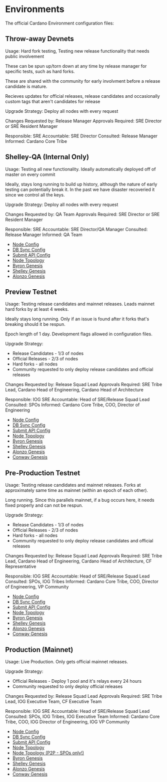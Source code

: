 # Environments

The official Cardano Environment configuration files:

## Throw-away Devnets

Usage: Hard fork testing, Testing new release functionality that needs public involvement

These can be spun up/torn down at any time by release manager for specific tests, such as hard forks.

These are shared with the community for early involvment before a release candidate is mature.

Recieves updates for official releases, release candidates and occasionally custom tags that aren't candidates for release

Upgrade Strategy: Deploy all nodes with every request

Changes Requested by: Release Manager
Approvals Required: SRE Director or SRE Resident Manager

Responsible: SRE
Accountable: SRE Director
Consulted: Release Manager
Informed: Cardano Core Tribe

## Shelley-QA (Internal Only)

Usage: Testing all new functionality. Ideally automatically deployed off of master on every commit

Ideally, stays long running to build up history, although the nature of early testing can potentially
break it. In the past we have disaster recoveried it since we control all the keys.

Upgrade Strategy: Deploy all nodes with every request

Changes Requested by: QA Team
Approvals Required: SRE Director or SRE Resident Manager

Responsible: SRE
Accountable: SRE Director/QA Manager
Consulted: Release Manager
Informed: QA Team

- [Node Config](environments/shelley-qa/config.json)
- [DB Sync Config](environments/shelley-qa/db-sync-config.json)
- [Submit API Config](environments/shelley-qa/submit-api-config.json)
- [Node Topology](environments/shelley-qa/topology.json)
- [Byron Genesis](environments/shelley-qa/byron-genesis.json)
- [Shelley Genesis](environments/shelley-qa/shelley-genesis.json)
- [Alonzo Genesis](environments/shelley-qa/alonzo-genesis.json)

## Preview Testnet

Usage: Testing release candidates and mainnet releases. Leads mainnet hard forks by at least 4 weeks.

Ideally stays long running. Only if an issue is found after it forks that's breaking should it be respun.

Epoch length of 1 day. Development flags allowed in configuration files.

Upgrade Strategy:

- Release Candidates - 1/3 of nodes
- Official Releases - 2/3 of nodes
- Hard forks - all nodes
- Community requested to only deploy release candidates and official releases

Changes Requested by: Release Squad Lead
Approvals Required: SRE Tribe Lead, Cardano Head of Engineering, Cardano Head of Architecture

Responsible: IOG SRE
Accountable: Head of SRE/Release Squad Lead
Consulted: SPOs
Informed: Cardano Core Tribe, COO, Director of Engineering

- [Node Config](environments/preview/config.json)
- [DB Sync Config](environments/preview/db-sync-config.json)
- [Submit API Config](environments/preview/submit-api-config.json)
- [Node Topology](environments/preview/topology.json)
- [Byron Genesis](environments/preview/byron-genesis.json)
- [Shelley Genesis](environments/preview/shelley-genesis.json)
- [Alonzo Genesis](environments/preview/alonzo-genesis.json)
- [Conway Genesis](environments/preview/conway-genesis.json)

## Pre-Production Testnet

Usage: Testing release candidates and mainnet releases. Forks at approximately same time as mainnet (within an epoch of each other).

Long running. Since this parallels mainnet, if a bug occurs here, it needs fixed properly and can not be respun.

Upgrade Strategy:

- Release Candidates - 1/3 of nodes
- Official Releases - 2/3 of nodes
- Hard forks - all nodes
- Community requested to only deploy release candidates and official releases

Changes Requested by: Release Squad Lead
Approvals Required: SRE Tribe Lead, Cardano Head of Engineering, Cardano Head of Architecture, CF Representative

Responsible: IOG SRE
Accountable: Head of SRE/Release Squad Lead
Consulted: SPOs, IOG Tribes
Informed: Cardano Core Tribe, COO, Director of Engineering, VP Community

- [Node Config](environments/preprod/config.json)
- [DB Sync Config](environments/preprod/db-sync-config.json)
- [Submit API Config](environments/preprod/submit-api-config.json)
- [Node Topology](environments/preprod/topology.json)
- [Byron Genesis](environments/preprod/byron-genesis.json)
- [Shelley Genesis](environments/preprod/shelley-genesis.json)
- [Alonzo Genesis](environments/preprod/alonzo-genesis.json)
- [Conway Genesis](environments/preprod/conway-genesis.json)

## Production (Mainnet)

Usage: Live Production. Only gets official mainnet releases.

Upgrade Strategy:

- Official Releases - Deploy 1 pool and it's relays every 24 hours
- Community requested to only deploy official releases


Changes Requested by: Release Squad Lead
Approvals Required: SRE Tribe Lead, IOG Executive Team, CF Executive Team

Responsible: IOG SRE
Accountable: Head of SRE/Release Squad Lead
Consulted: SPOs, IOG Tribes, IOG Executive Team
Informed: Cardano Core Tribe, COO, IOG Director of Engineering, IOG VP Community

- [Node Config](environments/mainnet/config.json)
- [DB Sync Config](environments/mainnet/db-sync-config.json)
- [Submit API Config](environments/mainnet/submit-api-config.json)
- [Node Topology](environments/mainnet/topology.json)
- [Node Topology (P2P - SPOs only!)](environments/mainnet/topology-p2p.json)
- [Byron Genesis](environments/mainnet/byron-genesis.json)
- [Shelley Genesis](environments/mainnet/shelley-genesis.json)
- [Alonzo Genesis](environments/mainnet/alonzo-genesis.json)
- [Conway Genesis](environments/mainnet/conway-genesis.json)

